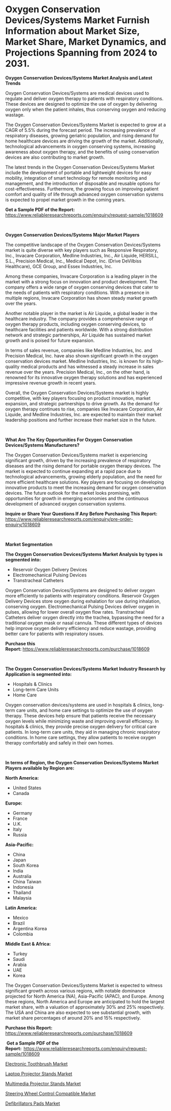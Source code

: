 <p><h1>Oxygen Conservation Devices/Systems Market Furnish Information about Market Size, Market Share, Market Dynamics, and Projections Spanning from 2024 to 2031.</h1></p><p><strong>Oxygen Conservation Devices/Systems Market Analysis and Latest Trends</strong></p>
<p><p>Oxygen Conservation Devices/Systems are medical devices used to regulate and deliver oxygen therapy to patients with respiratory conditions. These devices are designed to optimize the use of oxygen by delivering oxygen only when the patient inhales, thus conserving oxygen and reducing wastage.</p><p>The Oxygen Conservation Devices/Systems Market is expected to grow at a CAGR of 5.5% during the forecast period. The increasing prevalence of respiratory diseases, growing geriatric population, and rising demand for home healthcare devices are driving the growth of the market. Additionally, technological advancements in oxygen conserving systems, increasing awareness about oxygen therapy, and the benefits of using conservation devices are also contributing to market growth.</p><p>The latest trends in the Oxygen Conservation Devices/Systems Market include the development of portable and lightweight devices for easy mobility, integration of smart technology for remote monitoring and management, and the introduction of disposable and reusable options for cost-effectiveness. Furthermore, the growing focus on improving patient comfort and quality of life through advanced oxygen conservation systems is expected to propel market growth in the coming years.</p></p>
<p><strong>Get a Sample PDF of the Report:&nbsp;</strong> <a href="https://www.reliableresearchreports.com/enquiry/request-sample/1018609">https://www.reliableresearchreports.com/enquiry/request-sample/1018609</a></p>
<p>&nbsp;</p>
<p><strong>Oxygen Conservation Devices/Systems Major Market Players</strong></p>
<p><p>The competitive landscape of the Oxygen Conservation Devices/Systems market is quite diverse with key players such as Responsive Respiratory, Inc., Invacare Corporation, Medline Industries, Inc., Air Liquide, HERSILL, S.L., Precision Medical, Inc., Medical Depot, Inc. (Drive DeVilbiss Healthcare), GCE Group, and Essex Industries, Inc.</p><p>Among these companies, Invacare Corporation is a leading player in the market with a strong focus on innovation and product development. The company offers a wide range of oxygen conserving devices that cater to the needs of patients with respiratory conditions. With a presence in multiple regions, Invacare Corporation has shown steady market growth over the years.</p><p>Another notable player in the market is Air Liquide, a global leader in the healthcare industry. The company provides a comprehensive range of oxygen therapy products, including oxygen conserving devices, to healthcare facilities and patients worldwide. With a strong distribution network and strategic partnerships, Air Liquide has sustained market growth and is poised for future expansion.</p><p>In terms of sales revenue, companies like Medline Industries, Inc. and Precision Medical, Inc. have also shown significant growth in the oxygen conservation devices market. Medline Industries, Inc. is known for its high-quality medical products and has witnessed a steady increase in sales revenue over the years. Precision Medical, Inc., on the other hand, is renowned for its innovative oxygen therapy solutions and has experienced impressive revenue growth in recent years.</p><p>Overall, the Oxygen Conservation Devices/Systems market is highly competitive, with key players focusing on product innovation, market expansion, and strategic partnerships to drive growth. As the demand for oxygen therapy continues to rise, companies like Invacare Corporation, Air Liquide, and Medline Industries, Inc. are expected to maintain their market leadership positions and further increase their market size in the future.</p></p>
<p>&nbsp;</p>
<p><strong>What Are The Key Opportunities For Oxygen Conservation Devices/Systems Manufacturers?</strong></p>
<p><p>The Oxygen Conservation Devices/Systems market is experiencing significant growth, driven by the increasing prevalence of respiratory diseases and the rising demand for portable oxygen therapy devices. The market is expected to continue expanding at a rapid pace due to technological advancements, growing elderly population, and the need for more efficient healthcare solutions. Key players are focusing on developing innovative products to meet the increasing demand for oxygen conservation devices. The future outlook for the market looks promising, with opportunities for growth in emerging economies and the continuous development of advanced oxygen conservation systems.</p></p>
<p><strong>Inquire or Share Your Questions If Any Before Purchasing This Report:</strong> <a href="https://www.reliableresearchreports.com/enquiry/pre-order-enquiry/1018609">https://www.reliableresearchreports.com/enquiry/pre-order-enquiry/1018609</a></p>
<p>&nbsp;</p>
<p><strong>Market Segmentation</strong></p>
<p><strong>The Oxygen Conservation Devices/Systems Market Analysis by types is segmented into:</strong></p>
<p><ul><li>Reservoir Oxygen Delivery Devices</li><li>Electromechanical Pulsing Devices</li><li>Transtracheal Catheters</li></ul></p>
<p><p>Oxygen Conservation Devices/Systems are designed to deliver oxygen more efficiently to patients with respiratory conditions. Reservoir Oxygen Delivery Devices store oxygen during exhalation for use during inhalation, conserving oxygen. Electromechanical Pulsing Devices deliver oxygen in pulses, allowing for lower overall oxygen flow rates. Transtracheal Catheters deliver oxygen directly into the trachea, bypassing the need for a traditional oxygen mask or nasal cannula. These different types of devices help improve oxygen delivery efficiency and reduce wastage, providing better care for patients with respiratory issues.</p></p>
<p><strong>Purchase this Report:&nbsp;</strong><a href="https://www.reliableresearchreports.com/purchase/1018609">https://www.reliableresearchreports.com/purchase/1018609</a></p>
<p>&nbsp;</p>
<p><strong>The Oxygen Conservation Devices/Systems Market Industry Research by Application is segmented into:</strong></p>
<p><ul><li>Hospitals & Clinics</li><li>Long-term Care Units</li><li>Home Care</li></ul></p>
<p><p>Oxygen conservation devices/systems are used in hospitals & clinics, long-term care units, and home care settings to optimize the use of oxygen therapy. These devices help ensure that patients receive the necessary oxygen levels while minimizing waste and improving overall efficiency. In hospitals & clinics, they provide precise oxygen delivery for critical care patients. In long-term care units, they aid in managing chronic respiratory conditions. In home care settings, they allow patients to receive oxygen therapy comfortably and safely in their own homes.</p></p>
<p>&nbsp;</p>
<p><strong>In terms of Region, the Oxygen Conservation Devices/Systems Market Players available by Region are:</strong></p>
<p>
    <p> <strong> North America: </strong>
        <ul>
            <li>United States</li>
            <li>Canada</li>
        </ul>
        </p> 
    <p> <strong> Europe: </strong>
        <ul>
            <li>Germany</li>
            <li>France</li>
            <li>U.K.</li>
            <li>Italy</li>
            <li>Russia</li>
        </ul>
        </p> 
    <p> <strong> Asia-Pacific: </strong>
        <ul>
            <li>China</li>
            <li>Japan</li>
            <li>South Korea</li>
            <li>India</li>
            <li>Australia</li>
            <li>China Taiwan</li>
            <li>Indonesia</li>
            <li>Thailand</li>
            <li>Malaysia</li>
        </ul>
        </p> 
    <p> <strong> Latin America: </strong>
        <ul>
            <li>Mexico</li>
            <li>Brazil</li>
            <li>Argentina Korea</li>
            <li>Colombia</li>
        </ul>
        </p> 
    <p> <strong> Middle East & Africa: </strong>
        <ul>
            <li>Turkey</li>
            <li>Saudi</li>
            <li>Arabia</li>
            <li>UAE</li>
            <li>Korea</li>
        </ul>
    </p>
    </p>
<p><p>The Oxygen Conservation Devices/Systems Market is expected to witness significant growth across various regions, with notable dominance projected for North America (NA), Asia-Pacific (APAC), and Europe. Among these regions, North America and Europe are anticipated to hold the largest market share, with a valuation of approximately 30% and 25% respectively. The USA and China are also expected to see substantial growth, with market share percentages of around 20% and 15% respectively.</p></p>
<p><strong>Purchase this Report: </strong><a href="https://www.reliableresearchreports.com/purchase/1018609">https://www.reliableresearchreports.com/purchase/1018609</a></p>
<p>&nbsp;<strong>Get a Sample PDF of the Report:&nbsp;&nbsp;</strong><a href="https://www.reliableresearchreports.com/enquiry/request-sample/1018609">https://www.reliableresearchreports.com/enquiry/request-sample/1018609</a></p>
<p><strong></strong></p>
<p><p><a href="https://github.com/RickHolmes3/Market-Research-Report-List-3/blob/main/electronic-toothbrush-market.md">Electronic Toothbrush Market</a></p><p><a href="https://medium.com/@shanatromp/laptop-projector-stands-market-furnishes-information-on-market-share-market-trends-and-market-f0c81c833bac">Laptop Projector Stands Market</a></p><p><a href="https://medium.com/@shanatromp/multimedia-projector-stands-market-trends-forecast-and-competitive-analysis-to-2031-76075e5b575b">Multimedia Projector Stands Market</a></p><p><a href="https://medium.com/@shanatromp/steering-wheel-control-compatible-market-insights-into-market-cagr-market-trends-and-growth-8efbfd5c17c1">Steering Wheel Control Compatible Market</a></p><p><a href="https://github.com/Alonsoolds3wq1d81czn8rbol/Market-Research-Report-List-1/blob/main/defibrillators-pads-market.md">Defibrillators Pads Market</a></p></p>